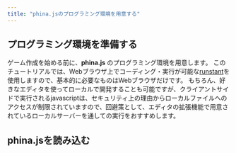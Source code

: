 ```yaml
---
title: "phina.jsのプログラミング環境を用意する"
---
```


## プログラミング環境を準備する
ゲーム作成を始める前に、**phina.js** のプログラミング環境を用意します。
このチュートリアルでは、Webブラウザ上でコーディング・実行が可能な[runstant](https://runstant.com)を使用しますので、基本的に必要なものはWebブラウザだけです。
もちろん、好きなエディタを使ってローカルで開発することも可能ですが、クライアントサイドで実行されるjavascriptは、セキュリティ上の理由からローカルファイルへのアクセスが制限されていますので、回避策として、エディタの拡張機能で用意されているローカルサーバーを通しての実行をおすすめします。

## phina.jsを読み込む
